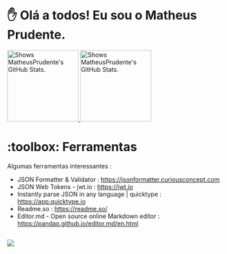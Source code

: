 <h1> ✋ Olá a todos! Eu sou o Matheus Prudente.</h1>

<a href="https://github.com/MatheusPrudente">
<picture>
  <source media="(prefers-color-scheme: dark)" srcset="https://github-readme-stats.vercel.app/api?username=MatheusPrudente&show_icons=true&include_all_commits=true&count_private=true&theme=dark" height="165em"  max-width: 100%;>
  <img alt="Shows MatheusPrudente's GitHub Stats." src="https://github-readme-stats.vercel.app/api?username=MatheusPrudente&show_icons=true&include_all_commits=true&count_private=true&theme=default" height="165em" max-width: 100%;>
</picture>
  
<picture>  
  <source media="(prefers-color-scheme: dark)" srcset="https://github-readme-stats.vercel.app/api/top-langs/?username=MatheusPrudente&langs_count=6&layout=compact&theme=dark" height="165em"  max-width: 100%;>
  <img alt="Shows MatheusPrudente's GitHub Stats." src="https://github-readme-stats.vercel.app/api/top-langs/?username=MatheusPrudente&langs_count=6&layout=compact&theme=default" height="165em" max-width: 100%;>
</picture>
</a>

<h1> :toolbox: Ferramentas </h1>

Algumas ferramentas interessantes : 

- JSON Formatter & Validator : https://jsonformatter.curiousconcept.com
- JSON Web Tokens - jwt.io : https://jwt.io
- Instantly parse JSON in any language | quicktype : https://app.quicktype.io
- Readme.so : https://readme.so/
- Editor.md - Open source online Markdown editor : https://pandao.github.io/editor.md/en.html

##

<div>
  <a href="https://br.linkedin.com/in/matheus-prudente-88196a245" target="_blank"><img src="https://img.shields.io/badge/-LinkedIn-%230077B5?style=for-the-badge&logo=linkedin&logoColor=white" target="_blank"></a> 
</div>
